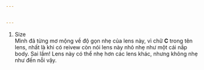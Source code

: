 ```yaml
---


---
```


<ol>
<li>Size<br>
Mình đã từng mơ mộng về độ gọn nhẹ của lens này, vì chữ <strong>C</strong> trong tên lens, nhất là khi có reivew còn nói lens này nhỏ nhẹ như một cái nắp body. Sai lầm! Lens này có thể nhẹ hơn các lens khác, nhưng không nhẹ như đến nỗi vậy.</li>
</ol>

